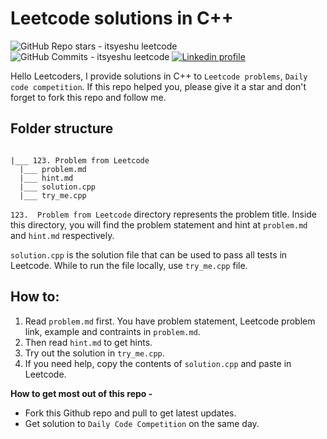 # Leetcode solutions in C++

![GitHub Repo stars - itsyeshu leetcode](https://img.shields.io/github/stars/itsyeshu/leetcode?logo=github&label=Stars&color=gold) ![GitHub Commits - itsyeshu leetcode](https://img.shields.io/github/commit-activity/w/itsyeshu/leetcode/main?logo=github&label=Commits&color=5fcf5f) [![Linkedin profile](https://img.shields.io/badge/LinkedIn-0077B5?logo=linkedin&logoColor=white)](https://linkedin.com/in/itsyeshu)



Hello Leetcoders, I provide solutions in C++ to `Leetcode problems`, `Daily code competition`. If this repo helped you, please give it a star and don't forget to fork this repo and follow me.

## Folder structure
```

|___ 123. Problem from Leetcode
  |___ problem.md
  |___ hint.md
  |___ solution.cpp
  |___ try_me.cpp
```

`123.  Problem from Leetcode` directory represents the problem title. Inside this directory, you will find the problem statement and hint at `problem.md` and `hint.md` respectively.

`solution.cpp` is the solution file that can be used to pass all tests in Leetcode. While to run the file locally, use `try_me.cpp` file.


## How to:
1. Read `problem.md` first. You have problem statement, Leetcode problem link, example and contraints in `problem.md`.
2. Then read `hint.md` to get hints.
3. Try out the solution in `try_me.cpp`.
4. If you need help, copy the contents of `solution.cpp` and paste in Leetcode.


**How to get most out of this repo -**
* Fork this Github repo and pull to get latest updates.
* Get solution to `Daily Code Competition` on the same day.